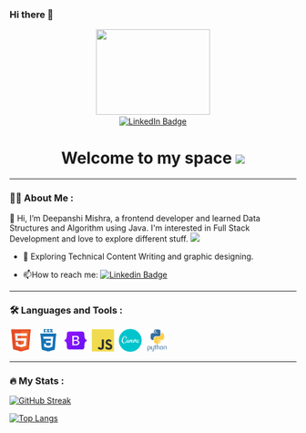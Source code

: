 ### Hi there 👋

<div id="header" align="center">
  <img src="https://media.giphy.com/media/L1R1tvI9svkIWwpVYr/giphy.gif" width="200" height="150"/>
</div>
<div id="badges" align="center">
  <a href="https://www.linkedin.com/in/deepanshi-mishra-a926a6296/">
    <img src="https://img.shields.io/badge/LinkedIn-blue?style=for-the-badge&logo=linkedin&logoColor=white" alt="LinkedIn Badge"/>
  </a>
  
</div>

<h1 align="center">
  Welcome to my space
  <img src="https://media.giphy.com/media/hvRJCLFzcasrR4ia7z/giphy.gif" width="30px"/>
</h1>


<hr>

### :woman_technologist: About Me :
👋 Hi, I’m Deepanshi Mishra, a frontend developer and learned Data Structures and Algorithm using Java. I'm interested in Full Stack Development and love to explore different stuff.
<img src="https://media.giphy.com/media/WUlplcMpOCEmTGBtBW/giphy.gif" width="30">

- :seedling: Exploring Technical Content Writing and graphic designing.

- :mailbox:How to reach me: [![Linkedin Badge](https://img.shields.io/badge/-linkedIn-blue?style=flat&logo=linkedin&logoColor=white)](https://www.linkedin.com/in/deepanshi-mishra-a926a6296/)


---

### :hammer_and_wrench: Languages and Tools :

<div>
  <img src="https://github.com/devicons/devicon/blob/master/icons/html5/html5-original.svg" title="HTML5" alt="HTML" width="40" height="40"/>&nbsp;
  <img src="https://github.com/devicons/devicon/blob/master/icons/css3/css3-plain-wordmark.svg"  title="CSS3" alt="CSS" width="40" height="40"/>&nbsp;
  <img src="https://github.com/devicons/devicon/blob/master/icons/bootstrap/bootstrap-original.svg" title="Bootstarp" alt="bootstrap" width="40" height="40"/>&nbsp;
  <img src="https://github.com/devicons/devicon/blob/master/icons/javascript/javascript-original.svg" title="JavaScript" alt="JavaScript" width="40" height="40">&nbsp;
  <img src="https://github.com/devicons/devicon/blob/master/icons/canva/canva-original.svg" title='canvas' alt='canvas' width='40' height='40'/>&nbsp;
  <img src="https://github.com/devicons/devicon/blob/master/icons/python/python-original-wordmark.svg" alt='python' width='40' height='40'/>&nbsp;
</div>

---

### :fire: My Stats :

[![GitHub Streak](http://github-readme-streak-stats.herokuapp.com?user=Deepxnshi&theme=dark)](https://git.io/streak-stats)

[![Top Langs](https://github-readme-stats.vercel.app/api/top-langs/?username=Deepxnshi&layout=compact&theme=vision-friendly-dark)](https://github.com/anuraghazra/github-readme-stats)


